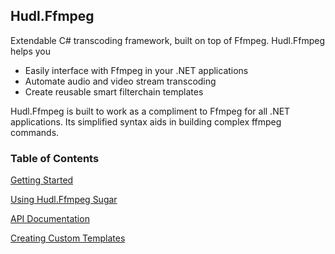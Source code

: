 ## Hudl.Ffmpeg

Extendable C# transcoding framework, built on top of Ffmpeg. Hudl.Ffmpeg helps you

* Easily interface with Ffmpeg in your .NET applications
* Automate audio and video stream transcoding 
* Create reusable smart filterchain templates

Hudl.Ffmpeg is built to work as a compliment to Ffmpeg for all .NET applications. Its simplified syntax aids in building complex ffmpeg commands. 

### Table of Contents

[Getting Started](doc/quickstart.md)

[Using Hudl.Ffmpeg Sugar](doc/sugar.md)

[API Documentation](doc/api.md)

[Creating Custom Templates](doc/custom.md)